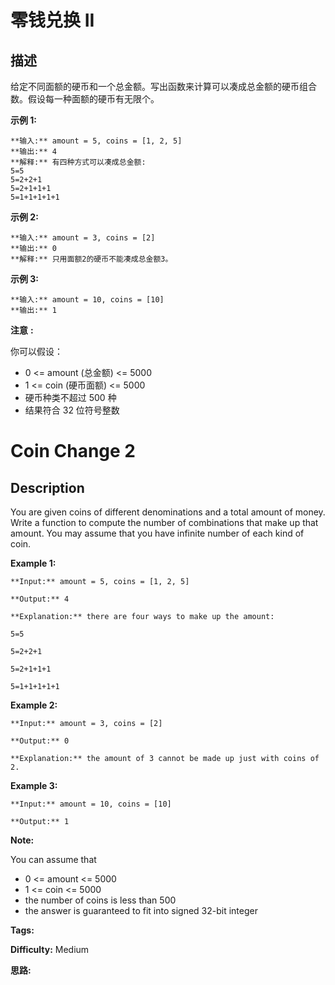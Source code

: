 # 零钱兑换 II

## 描述

给定不同面额的硬币和一个总金额。写出函数来计算可以凑成总金额的硬币组合数。假设每一种面额的硬币有无限个。



**示例 1:**

    
    
    **输入:** amount = 5, coins = [1, 2, 5]
    **输出:** 4
    **解释:** 有四种方式可以凑成总金额:
    5=5
    5=2+2+1
    5=2+1+1+1
    5=1+1+1+1+1
    

**示例 2:**

    
    
    **输入:** amount = 3, coins = [2]
    **输出:** 0
    **解释:** 只用面额2的硬币不能凑成总金额3。
    

**示例 3:**

    
    
    **输入:** amount = 10, coins = [10] 
    **输出:** 1
    



**注意** **:**

你可以假设：

  * 0 <= amount (总金额) <= 5000
  * 1 <= coin (硬币面额) <= 5000
  * 硬币种类不超过 500 种
  * 结果符合 32 位符号整数



# Coin Change 2

## Description



You are given coins of different denominations and a total amount of money. Write a function to compute the number of combinations that make up that amount. You may assume that you have infinite number of each kind of coin.



**Example 1:**

    
    
    **Input:** amount = 5, coins = [1, 2, 5]
    **Output:** 4
    **Explanation:** there are four ways to make up the amount:
    5=5
    5=2+2+1
    5=2+1+1+1
    5=1+1+1+1+1
    

**Example 2:**

    
    
    **Input:** amount = 3, coins = [2]
    **Output:** 0
    **Explanation:** the amount of 3 cannot be made up just with coins of 2.
    

**Example 3:**

    
    
    **Input:** amount = 10, coins = [10] 
    **Output:** 1
    



**Note:**

You can assume that

  * 0 <= amount <= 5000
  * 1 <= coin <= 5000
  * the number of coins is less than 500
  * the answer is guaranteed to fit into signed 32-bit integer


**Tags:** 

**Difficulty:** Medium

**思路:**
